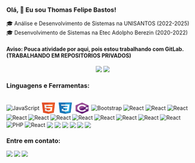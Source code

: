### Olá, 👋 Eu sou Thomas Felipe Bastos!

🎓 Análise e Desenvolvimento de Sistemas na UNISANTOS (2022-2025)  
🎓 Desenvolvimento de Sistemas na Etec Adolpho Berezin (2020-2022)  
 

#### Aviso: Pouca atividade por aqui, pois estou trabalhando com GitLab. (TRABALHANDO EM REPOSITORIOS PRIVADOS)

<div align="center">
  <img height="180em" src="https://github-readme-stats.vercel.app/api?username=Thomas-DEV7&theme=dark&show_icons=true&"/>
  <img height="180em" src="https://github-readme-stats.vercel.app/api/top-langs/?username=Thomas-DEV7&layout=compact&langs_count=7&theme=dark&show_icons=true"/>
</div> 

### Linguagens e Ferramentas:

<div style="display: inline_block"><br>
  <img align="center" alt="JavaScript" height="30" width="40" src="https://cdn.jsdelivr.net/gh/devicons/devicon/icons/javascript/javascript-original.svg" />
  <img align="center" alt="HTML5" height="30" width="40" src="https://raw.githubusercontent.com/devicons/devicon/master/icons/html5/html5-original.svg">
  <img align="center" alt="CSS3" height="30" width="40" src="https://raw.githubusercontent.com/devicons/devicon/master/icons/css3/css3-original.svg">
  <img align="center" alt="C#" height="30" width="40" src="https://raw.githubusercontent.com/devicons/devicon/master/icons/csharp/csharp-original.svg">
  <img align="center" alt="Bootstrap" height="30" width="40" src="https://getbootstrap.com/docs/5.2/assets/brand/bootstrap-logo-shadow.png">
  <img align="center" alt="React" height="30" width="40" src="https://upload.wikimedia.org/wikipedia/commons/thumb/a/a7/React-icon.svg/1200px-React-icon.svg.png">
  <img align="center" alt="React" height="30" width="40" src="https://cdn.jsdelivr.net/gh/devicons/devicon@latest/icons/laravel/laravel-original-wordmark.svg" />
<img align="center" alt="React" height="30" width="40" src="https://cdn.jsdelivr.net/gh/devicons/devicon@latest/icons/materialui/materialui-original.svg" />
<img align="center" alt="React" height="30" width="40" src="https://cdn.jsdelivr.net/gh/devicons/devicon@latest/icons/mysql/mysql-original-wordmark.svg" />
<img align="center" alt="React" height="30" width="40" src="https://cdn.jsdelivr.net/gh/devicons/devicon@latest/icons/npm/npm-original-wordmark.svg" />
<img align="center" alt="React" height="30" width="40" src="https://cdn.jsdelivr.net/gh/devicons/devicon@latest/icons/postgresql/postgresql-original.svg" />
<img align="center" alt="React" height="30" width="40" src="https://cdn.jsdelivr.net/gh/devicons/devicon@latest/icons/postman/postman-original.svg" />
<img align="center" alt="React" height="30" width="40" src="https://cdn.jsdelivr.net/gh/devicons/devicon@latest/icons/powershell/powershell-original.svg" />
<img align="center" alt="React" height="30" width="40" src="https://cdn.jsdelivr.net/gh/devicons/devicon@latest/icons/prisma/prisma-original.svg" />
<img align="center" alt="React" height="30" width="40" src="https://cdn.jsdelivr.net/gh/devicons/devicon@latest/icons/vuejs/vuejs-original-wordmark.svg" />
<img align="center" alt="React" height="30" width="40" src="https://cdn.jsdelivr.net/gh/devicons/devicon@latest/icons/linux/linux-original.svg" />

  <img align="center" alt="PHP" height="30" witdth="40" src="https://cdn.jsdelivr.net/gh/devicons/devicon/icons/php/php-original.svg" />
  <img align="center" alt="React" height="30" width="40" src="https://cdn.jsdelivr.net/gh/devicons/devicon@latest/icons/mariadb/mariadb-original-wordmark.svg" />
  <img align="center" height="30" witdth="40" src="https://cdn.jsdelivr.net/gh/devicons/devicon@latest/icons/azuresqldatabase/azuresqldatabase-original.svg" />
  <img align="center" height="30" witdth="40" src="https://cdn.jsdelivr.net/gh/devicons/devicon@latest/icons/cakephp/cakephp-original.svg" />
  <img align="center" height="30" witdth="40" src="https://cdn.jsdelivr.net/gh/devicons/devicon@latest/icons/codeigniter/codeigniter-plain-wordmark.svg" />
  <img align="center" height="30" witdth="40" src="https://cdn.jsdelivr.net/gh/devicons/devicon@latest/icons/github/github-original.svg" />
  <img align="center" height="30" witdth="40" src="https://cdn.jsdelivr.net/gh/devicons/devicon@latest/icons/gitlab/gitlab-original-wordmark.svg" />
  <img align="center" height="30" witdth="40" src="https://cdn.jsdelivr.net/gh/devicons/devicon@latest/icons/heroku/heroku-plain.svg" />



 
</div>

### Entre em contato:

<div >
  <a href="https://www.instagram.com/_thomas013/" target="_blank"><img src="https://img.shields.io/badge/-Instagram-%23E4405F?style=for-the-badge&logo=instagram&logoColor=white" target="_blank"></a>
  <a href="mailto:thomas.felip16@gmail.com"><img src="https://img.shields.io/badge/-Gmail-%23333?style=for-the-badge&logo=gmail&logoColor=white" target="_blank"></a>
  <a href="https://www.linkedin.com/in/thomasbastos" target="_blank"><img src="https://img.shields.io/badge/-LinkedIn-%230077B5?style=for-the-badge&logo=linkedin&logoColor=white" target="_blank"></a>
</div>
